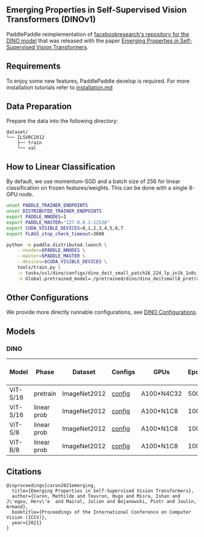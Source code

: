 ## Emerging Properties in Self-Supervised Vision Transformers (DINOv1)


PaddlePaddle reimplementation of [facebookresearch's repository for the DINO model](https://github.com/facebookresearch/dino) that was released with the paper [Emerging Properties in Self-Supervised Vision Transformers](https://arxiv.org/abs/2104.14294).

## Requirements
To enjoy some new features, PaddlePaddle develop is required. For more installation tutorials
refer to [installation.md](../../../tutorials/get_started/installation.md)

## Data Preparation

Prepare the data into the following directory:
```text
dataset/
└── ILSVRC2012
    ├── train
    └── val
```


## How to Linear Classification

By default, we use momentum-SGD and a batch size of 256 for linear classification on frozen features/weights. This can be done with a single 8-GPU node.

```bash
unset PADDLE_TRAINER_ENDPOINTS
unset DISTRIBUTED_TRAINER_ENDPOINTS
export PADDLE_NNODES=1
export PADDLE_MASTER="127.0.0.1:12538"
export CUDA_VISIBLE_DEVICES=0,1,2,3,4,5,6,7
export FLAGS_stop_check_timeout=3600

python -m paddle.distributed.launch \
    --nnodes=$PADDLE_NNODES \
    --master=$PADDLE_MASTER \
    --devices=$CUDA_VISIBLE_DEVICES \
    tools/train.py \
    -c tasks/ssl/dino/configs/dino_deit_small_patch16_224_lp_in1k_1n8c_dp_fp16o1.yaml \
    -o Global.pretrained_model=./pretrained/dino/dino_deitsmall8_pretrain
```

## Other Configurations
We provide more directly runnable configurations, see [DINO Configurations](./configs/).

## Models

### DINO

| Model   | Phase       | Dataset      |  Configs   | GPUs | Epochs | BatchSize | Top1 Acc (%) | Checkpoint  | Train Log |
|---------|-------------| ------------ |------------|------|--------|-----------|----------|-------------|-----------|
| ViT-S/16 | pretrain    | ImageNet2012 | [config]() | A100*N4C32 |   500  |  1024  |   -  | [model]()   | [log]()   |
| ViT-S/16 | linear prob | ImageNet2012 | [config](./configs/dino_deit_small_patch16_224_lp_in1k_1n8c_dp_fp16o1.yaml) | A100*N1C8  | 100 | 256  | 77.0 | [model](https://passl.bj.bcebos.com/models/dino/dino_deit_small_patch16_224_in1k_pt_100ep_bz256_linearprobe.pdparams) | [log](https://passl.bj.bcebos.com/models/dino/dino_deit_small_patch16_224_in1k_pt_100ep_bz256_linearprobe.log) |
| ViT-S/8 | linear prob | ImageNet2012 | [config](./configs/dino_deit_small_patch8_224_lp_in1k_1n8c_dp_fp16o1.yaml) | A100*N1C8  | 100 | 256  | 79.6 | [model](https://passl.bj.bcebos.com/models/dino/dino_deit_small_patch8_224_in1k_pt_100ep_bz512_linearprobe.pdparams) | [log](https://passl.bj.bcebos.com/models/dino/dino_deit_small_patch8_224_in1k_pt_100ep_bz512_linearprobe.log) |
| ViT-B/8 | linear prob | ImageNet2012 | [config](./configs/dino_vit_base_patch8_224_lp_in1k_1n8c_dp_fp16o1.yaml) | A100*N1C8  | 100 | 768  | 79.9 | [model](https://passl.bj.bcebos.com/models/dino/dino_deit_base_patch8_224_in1k_pt_100ep_bz768_linearprobe.pdparams) | [log](https://passl.bj.bcebos.com/models/dino/dino_deit_base_patch8_224_in1k_pt_100ep_bz768_linearprobe.log) |


## Citations

```
@inproceedings{caron2021emerging,
  title={Emerging Properties in Self-Supervised Vision Transformers},
  author={Caron, Mathilde and Touvron, Hugo and Misra, Ishan and J\'egou, Herv\'e  and Mairal, Julien and Bojanowski, Piotr and Joulin, Armand},
  booktitle={Proceedings of the International Conference on Computer Vision (ICCV)},
  year={2021}
}
```
